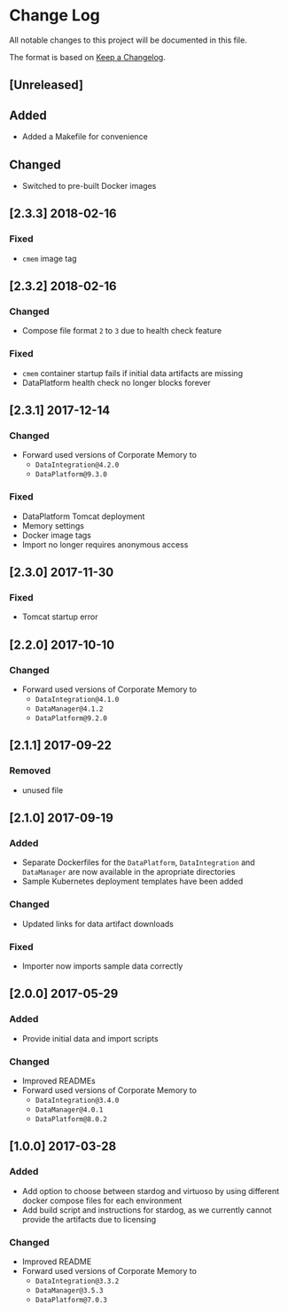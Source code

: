 # Change Log

All notable changes to this project will be documented in this file.

The format is based on [Keep a Changelog](http://keepachangelog.com/).

## [Unreleased]

## Added

- Added a Makefile for convenience

## Changed

- Switched to pre-built Docker images

## [2.3.3] 2018-02-16

### Fixed

- `cmem` image tag

## [2.3.2] 2018-02-16

### Changed

- Compose file format `2` to `3` due to health check feature

### Fixed

- `cmem` container startup fails if initial data artifacts are missing
- DataPlatform health check no longer blocks forever

## [2.3.1] 2017-12-14

### Changed

- Forward used versions of Corporate Memory to
    - `DataIntegration@4.2.0`
    - `DataPlatform@9.3.0`

### Fixed

- DataPlatform Tomcat deployment
- Memory settings
- Docker image tags
- Import no longer requires anonymous access

## [2.3.0] 2017-11-30

### Fixed

- Tomcat startup error

## [2.2.0] 2017-10-10

### Changed

- Forward used versions of Corporate Memory to
    - `DataIntegration@4.1.0`
    - `DataManager@4.1.2`
    - `DataPlatform@9.2.0`

## [2.1.1] 2017-09-22

### Removed

- unused file

## [2.1.0] 2017-09-19

### Added

- Separate Dockerfiles for the `DataPlatform`, `DataIntegration` and `DataManager` are now available in the apropriate directories
- Sample Kubernetes deployment templates have been added

### Changed

- Updated links for data artifact downloads

### Fixed

- Importer now imports sample data correctly

## [2.0.0] 2017-05-29

### Added

- Provide initial data and import scripts

### Changed

- Improved READMEs
- Forward used versions of Corporate Memory to
    - `DataIntegration@3.4.0`
    - `DataManager@4.0.1`
    - `DataPlatform@8.0.2`

## [1.0.0] 2017-03-28

### Added

- Add option to choose between stardog and virtuoso by using different docker compose files for each environment
- Add build script and instructions for stardog, as we currently cannot provide the artifacts due to licensing

### Changed

- Improved README
- Forward used versions of Corporate Memory to
    - `DataIntegration@3.3.2`
    - `DataManager@3.5.3`
    - `DataPlatform@7.0.3`
